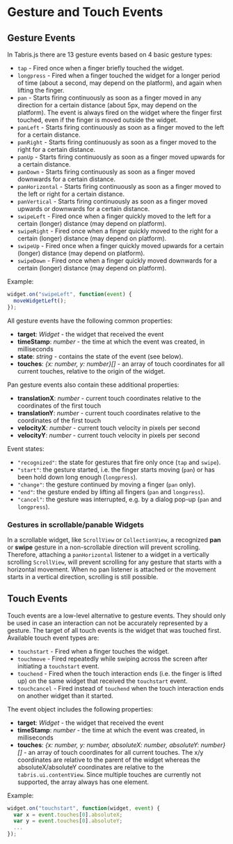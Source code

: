 Gesture and Touch Events
========================

## Gesture Events

In Tabris.js there are 13 gesture events based on 4 basic gesture types:

- `tap` - Fired once when a finger briefly touched the widget.
- `longpress` - Fired when a finger touched the widget for a longer period of time (about a second, may depend on the platform), and again when lifting the finger.
- `pan` - Starts firing continuously as soon as a finger moved in any direction for a certain distance (about 5px, may depend on the platform). The event is always fired on the widget where the finger first touched, even if the finger is moved outside the widget.
- `panLeft` - Starts firing continuously as soon as a finger moved to the left for a certain distance.
- `panRight` - Starts firing continuously as soon as a finger moved to the right for a certain distance.
- `panUp` - Starts firing continuously as soon as a finger moved upwards for a certain distance.
- `panDown` - Starts firing continuously as soon as a finger moved downwards for a certain distance.
- `panHorizontal` - Starts firing continuously as soon as a finger moved to the left or right for a certain distance.
- `panVertical` - Starts firing continuously as soon as a finger moved upwards or downwards for a certain distance.
- `swipeLeft` - Fired once when a finger quickly moved to the left for a certain (longer) distance (may depend on platform).
- `swipeRight` - Fired once when a finger quickly moved to the right for a certain (longer) distance (may depend on platform).
- `swipeUp` - Fired once when a finger quickly moved upwards for a certain (longer) distance (may depend on platform).
- `swipeDown` - Fired once when a finger quickly moved downwards for a certain (longer) distance (may depend on platform).

Example:

```js
widget.on("swipeLeft", function(event) {
  moveWidgetLeft();
});
```

All gesture events have the following common properties:

- **target**: *Widget* - the widget that received the event
- **timeStamp**: *number* - the time at which the event was created, in milliseconds
- **state**: *string* - contains the state of the event (see below).
- **touches**: *{x: number, y: number}[]* - an array of touch coordinates for all current touches, relative to the origin of the widget.

Pan gesture events also contain these additional properties:

- **translationX**: *number* - current touch coordinates relative to the coordinates of the first touch
- **translationY**: *number* - current touch coordinates relative to the coordinates of the first touch
- **velocityX**: *number* - current touch velocity in pixels per second
- **velocityY**: *number* - current touch velocity in pixels per second

Event states:

- `"recognized"`: the state for gestures that fire only once (`tap` and `swipe`).
- `"start"`: the gesture started, i.e. the finger starts moving (`pan`) or has been hold down long enough (`longpress`).
- `"change"`: the gesture continued by moving a finger (`pan` only).
- `"end"`: the gesture ended by lifting all fingers (`pan` and `longpress`).
- `"cancel"`: the gesture was interrupted, e.g. by a dialog pop-up (`pan` and `longpress`).

### Gestures in scrollable/panable Widgets

In a scrollable widget, like `ScrollView` or `CollectionView`, a recognized **pan** or **swipe** gesture in a non-scrollable direction will prevent scrolling. Therefore, attaching a `panHorizontal` listener to a widget in a vertically scrolling `ScrollView`, will prevent scrolling for any gesture that starts with a horizontal movement. When no pan listener is attached or the movement starts in a vertical direction, scrolling is still possible.

## Touch Events

Touch events are a low-level alternative to gesture events. They should only be used in case an interaction can not be accurately represented by a gesture. The target of all touch events is the widget that was touched first. Available touch event types are:

- `touchstart` - Fired when a finger touches the widget.
- `touchmove` - Fired repeatedly while swiping across the screen after initiating a `touchstart` event.
- `touchend` - Fired when the touch interaction ends (i.e. the finger is lifted up) on the same widget that received the `touchstart` event.
- `touchcancel` - Fired instead of `touchend` when the touch interaction ends on another widget than it started.

The event object includes the following properties:

- **target**: *Widget* - the widget that received the event
- **timeStamp**: *number* - the time at which the event was created, in milliseconds
- **touches**: *{x: number, y: number, absoluteX: number, absoluteY: number}[]* - an array of touch coordinates for all current touches. The x/y coordinates are relative to the parent of the widget whereas the absoluteX/absoluteY coordinates are relative to the `tabris.ui.contentView`. Since multiple touches are currently not supported, the array always has one element.

Example:
```js
widget.on("touchstart", function(widget, event) {
  var x = event.touches[0].absoluteX;
  var y = event.touches[0].absoluteY;
  ...
});
```
